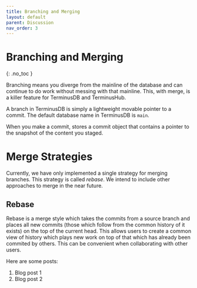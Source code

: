 ```yaml
---
title: Branching and Merging
layout: default
parent: Discussion
nav_order: 3
---
```

# Branching and Merging

{: .no_toc }

Branching means you diverge from the mainline of the database and can continue to do work without messing with that mainline. This, with merge, is a killer feature for TerminusDB and TerminusHub.

A branch in TerminusDB is simply a lightweight movable pointer to a commit. The default database name in TerminusDB is `main`. 

When you make a commit,  stores a commit object that contains a pointer to the snapshot of the content you staged. 



# Merge Strategies

Currently, we have only implemented a single strategy for merging branches. This strategy is called *rebase*. We intend to include other approaches to merge in the near future.

## [](https://terminusdb.com/docs/user-guide/revision-control/merging/#rebase)Rebase

Rebase is a merge style which takes the commits from a source branch and places all new commits (those which follow from the common history of it exists) on the top of the current head. This allows users to create a common view of history which plays new work on top of that which has already been commited by others. This can be convenient when collaborating with other users.

Here are some posts:

1. Blog post 1
2. Blog post 2
